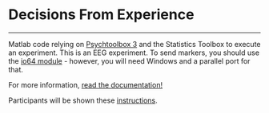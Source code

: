 # Decisions From Experience
---
Matlab code relying on [Psychtoolbox 3](http://psychtoolbox.org) and the Statistics Toolbox to execute an experiment. This is an EEG experiment. To send markers, you should use the [io64 module](http://apps.usd.edu/coglab/psyc770/IO64.html) - however, you will need Windows and a parallel port for that.

For more information, [read the documentation!](documents/DFE_docu.pdf)

Participants will be shown these [instructions](documents/DFE_instructions.pdf).

